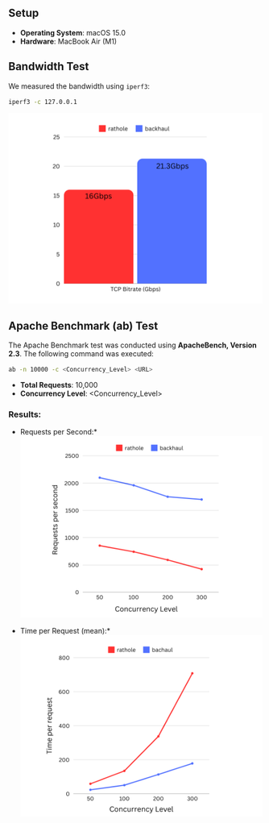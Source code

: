 
## Setup

* **Operating System**: macOS 15.0
* **Hardware**: MacBook Air (M1)

## Bandwidth Test

We measured the bandwidth using `iperf3`:

```bash
iperf3 -c 127.0.0.1
```

![Bandwidth Test](charts/1.png)

## Apache Benchmark (ab) Test

The Apache Benchmark test was conducted using **ApacheBench, Version 2.3**. The following command was executed:
```bash
ab -n 10000 -c <Concurrency_Level> <URL>
```

* **Total Requests**: 10,000
* **Concurrency Level**: <Concurrency_Level>

### Results:

* Requests per Second:*
![Requests per Second](charts/2.png)

* Time per Request (mean):*
![Time per Request](charts/3.png)